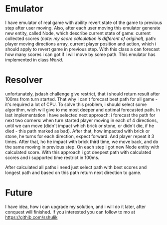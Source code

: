 # Emulator

I have emulator of real game with ability revert state of the game to previous step after user moving. Also, after each user moving this emulator generate new entity, called Node, which describe current state of game: current collected scores (_note: my score calculation is different of original_), path: player moving directions array, current player position and action, which i should apply to revert game in previous step. With this class a can forecast how many scores i can got if i will move by some path. This emulator has implemented in class *World*.  

# Resolver

unfortunately, jsdash challenge give restrict, that i should return result after 100ms from turn started. That why i can't forecast best path for all game - it's required a lot of CPU. To solve this problem, i should select some algorithm, wich will give to me most deeper and optimal forecasted path. In last implementation i have selected next approach: i forecast the path for next two corners: when turn started player moving in each of 4 directions, until we can move (didn't impact which brick or stone, or didn't die, if he died - this path marked as bad). After that, how impacted with brick or stone, he turns for each direction, expect forward. And player repeat it 3 times. After that, ho he impact with brick third time, we move back, and do the same moving in previous step. On each step i got new Node entity with calculated score. With this approach i got deepest path with calculated scores and i supported time restrict in 100ms. 


After calculated all paths i need just select path with best scores and longest path and based on this path return next direction to game.



# Future

I have idea, how i can upgrade my solution, and i will do it later, after conquest will finished. If you interested you can follow to mo at https://githib.com/sshulik
